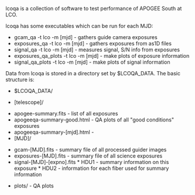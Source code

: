 lcoqa is a collection of software to test performance of APOGEE South
at LCO.

lcoqa has some executables which can be run for each MJD:

 * gcam_qa -t lco -m [mjd] - gathers guide camera exposures
 * exposures_qa -t lco -m [mjd] - gathers exposures from as1D files
 * signal_qa -t lco -m [mjd] - measures signal, S/N info from exposures
 * exposures_qa_plots -t lco -m [mjd] - make plots of exposure information
 * signal_qa_plots -t lco -m [mjd] - make plots of signal information

Data from lcoqa is stored in a directory set by $LCOQA_DATA. The basic
structure is:

* $LCOQA_DATA/
 - [telescope]/
  * apogee-summary.fits - list of all exposures
  * apogeeqa-summary-good.html - QA plots of all "good conditions" exposures
  * apogeeqa-summary-[mjd].html - 
  * [MJD]/
   - gcam-[MJD].fits - summary file of all processed guider images
   - exposures-[MJD].fits - summary file of all science exposures
   - signal-[MJD]-[expno].fits 
    * HDU1 - summary information on this exposure
    * HDU2 - information for each fiber used for summary information
  * plots/ - QA plots
